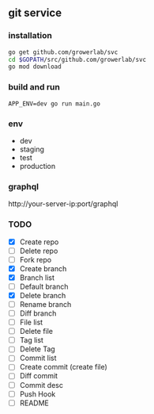 ## git service

### installation
``` bash
go get github.com/growerlab/svc
cd $GOPATH/src/github.com/growerlab/svc
go mod download
```

### build and run
`APP_ENV=dev go run main.go`

### env
- dev
- staging
- test
- production

### graphql
http://your-server-ip:port/graphql


### TODO
- [x] Create repo
- [ ] Delete repo
- [ ] Fork repo
- [x] Create branch
- [x] Branch list
- [ ] Default branch
- [x] Delete branch
- [ ] Rename branch
- [ ] Diff branch
- [ ] File list
- [ ] Delete file
- [ ] Tag list
- [ ] Delete Tag
- [ ] Commit list
- [ ] Create commit (create file)
- [ ] Diff commit
- [ ] Commit desc
- [ ] Push Hook
- [ ] README
